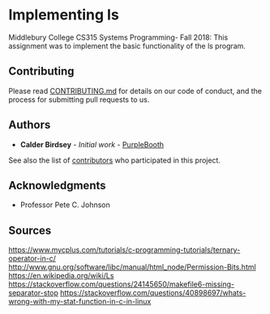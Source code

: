 # Implementing ls

Middlebury College CS315 Systems Programming- Fall 2018: This assignment was to implement the basic functionality of the ls program.

## Contributing

Please read [CONTRIBUTING.md](https://gist.github.com/PurpleBooth/b24679402957c63ec426) for details on our code of conduct, and the process for submitting pull requests to us.

## Authors

* **Calder Birdsey** - *Initial work* - [PurpleBooth](https://github.com/c-birdsey)

See also the list of [contributors](https://github.com/c-birdsey/myls/contributors) who participated in this project.

## Acknowledgments

* Professor Pete C. Johnson

## Sources
https://www.mycplus.com/tutorials/c-programming-tutorials/ternary-operator-in-c/
http://www.gnu.org/software/libc/manual/html_node/Permission-Bits.html
https://en.wikipedia.org/wiki/Ls
https://stackoverflow.com/questions/24145650/makefile6-missing-separator-stop
https://stackoverflow.com/questions/40898697/whats-wrong-with-my-stat-function-in-c-in-linux
